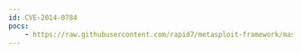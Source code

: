 ```yaml
---
id: CVE-2014-0784
pocs:
    - https://raw.githubusercontent.com/rapid7/metasploit-framework/master/modules/exploits/windows/scada/yokogawa_bkbcopyd_bof.rb
---
```

